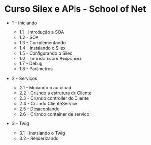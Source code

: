 # Curso Silex e APIs - School of Net

* 1 - Iniciando
    * 1.1 - Introdução a SOA
    * 1.2 - SOA
    * 1.3 - Complementando
    * 1.4 - Instalando o Silex
    * 1.5 - Configurando o Silex
    * 1.6 - Falando sobre Responses
    * 1.7 - Debug
    * 1.8 - Parâmetros

* 2 - Serviços
    * 2.1 - Mudando o autoload
    * 2.2 - Criando a estrutura de Cliente
    * 2.3 - Criando controller do Cliente
    * 2.4 - Criando ClienteService
    * 2.5 - Desacoplando
    * 2.6 - Criando container de serviço

* 3 - Twig
    * 3.1 - Instalando o Twig
    * 3.2 - Renderizando